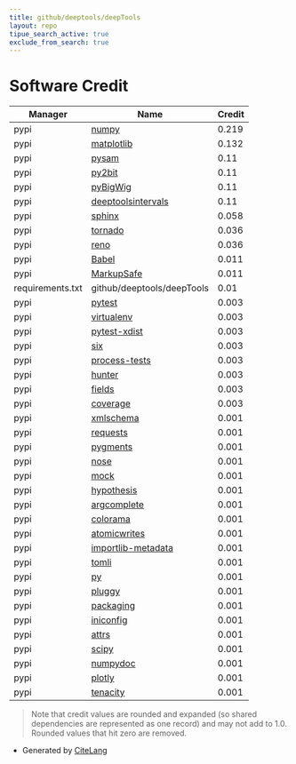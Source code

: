 ```yaml
---
title: github/deeptools/deepTools
layout: repo
tipue_search_active: true
exclude_from_search: true
---
```

# Software Credit

|Manager|Name|Credit|
|-------|----|------|
|pypi|[numpy](https://www.numpy.org)|0.219|
|pypi|[matplotlib](https://matplotlib.org)|0.132|
|pypi|[pysam](https://github.com/pysam-developers/pysam)|0.11|
|pypi|[py2bit](https://github.com/deeptools/py2bit)|0.11|
|pypi|[pyBigWig](https://github.com/dpryan79/pyBigWig)|0.11|
|pypi|[deeptoolsintervals](https://github.com/deeptools/deeptools_intervals)|0.11|
|pypi|[sphinx](https://www.sphinx-doc.org/)|0.058|
|pypi|[tornado](https://pypi.org/project/tornado)|0.036|
|pypi|[reno](https://pypi.org/project/reno)|0.036|
|pypi|[Babel](https://pypi.org/project/Babel)|0.011|
|pypi|[MarkupSafe](https://pypi.org/project/MarkupSafe)|0.011|
|requirements.txt|github/deeptools/deepTools|0.01|
|pypi|[pytest](https://docs.pytest.org/en/latest/)|0.003|
|pypi|[virtualenv](https://virtualenv.pypa.io/)|0.003|
|pypi|[pytest-xdist](https://pypi.org/project/pytest-xdist)|0.003|
|pypi|[six](https://pypi.org/project/six)|0.003|
|pypi|[process-tests](https://pypi.org/project/process-tests)|0.003|
|pypi|[hunter](https://pypi.org/project/hunter)|0.003|
|pypi|[fields](https://pypi.org/project/fields)|0.003|
|pypi|[coverage](https://pypi.org/project/coverage)|0.003|
|pypi|[xmlschema](https://pypi.org/project/xmlschema)|0.001|
|pypi|[requests](https://pypi.org/project/requests)|0.001|
|pypi|[pygments](https://pypi.org/project/pygments)|0.001|
|pypi|[nose](https://pypi.org/project/nose)|0.001|
|pypi|[mock](https://pypi.org/project/mock)|0.001|
|pypi|[hypothesis](https://pypi.org/project/hypothesis)|0.001|
|pypi|[argcomplete](https://pypi.org/project/argcomplete)|0.001|
|pypi|[colorama](https://pypi.org/project/colorama)|0.001|
|pypi|[atomicwrites](https://pypi.org/project/atomicwrites)|0.001|
|pypi|[importlib-metadata](https://pypi.org/project/importlib-metadata)|0.001|
|pypi|[tomli](https://pypi.org/project/tomli)|0.001|
|pypi|[py](https://pypi.org/project/py)|0.001|
|pypi|[pluggy](https://pypi.org/project/pluggy)|0.001|
|pypi|[packaging](https://pypi.org/project/packaging)|0.001|
|pypi|[iniconfig](https://pypi.org/project/iniconfig)|0.001|
|pypi|[attrs](https://pypi.org/project/attrs)|0.001|
|pypi|[scipy](https://www.scipy.org)|0.001|
|pypi|[numpydoc](https://numpydoc.readthedocs.io)|0.001|
|pypi|[plotly](https://plotly.com/python/)|0.001|
|pypi|[tenacity](https://github.com/jd/tenacity)|0.001|


> Note that credit values are rounded and expanded (so shared dependencies are represented as one record) and may not add to 1.0. Rounded values that hit zero are removed.


- Generated by [CiteLang](https://github.com/vsoch/citelang)
